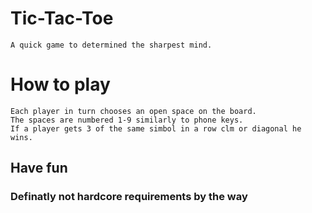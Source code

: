 # Tic-Tac-Toe
    A quick game to determined the sharpest mind. 

# How to play
    Each player in turn chooses an open space on the board.
    The spaces are numbered 1-9 similarly to phone keys.
    If a player gets 3 of the same simbol in a row clm or diagonal he wins. 

## Have fun 

### Definatly not hardcore requirements by the way